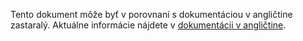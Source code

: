 Tento dokument môže byť v porovnaní s dokumentáciou v angličtine zastaralý. Aktuálne informácie nájdete v <a href="/expressjs.com/">dokumentácii v angličtine</a>.
